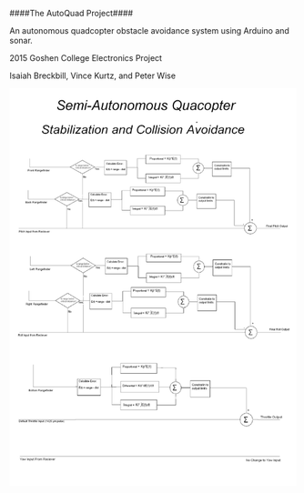 ####The AutoQuad Project####

An autonomous quadcopter obstacle avoidance system using Arduino and sonar. 

2015 Goshen College Electronics Project

Isaiah Breckbill, Vince Kurtz, and Peter Wise

![Logic Scheme](./logic.png?raw=true)
